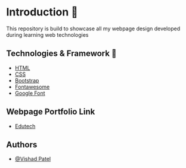 
# Introduction 📝  
This repository is build to showcase all my webpage design developed during learning web
technologies  

## Technologies & Framework 🚀  
- [HTML](https://developer.mozilla.org/en-US/docs/Learn/HTML)  
- [CSS](https://developer.mozilla.org/en-US/docs/Learn/CSS)
- [Bootstrap](https://getbootstrap.com/docs/5.2/getting-started/introduction/)
- [Fontawesome](https://fontawesome.com/docs/web/setup/get-started)
- [Google Font](https://fonts.google.com/)
 
## Webpage Portfolio Link  
- [Edutech](https://web-portfolio.pages.dev)

 
## Authors  
- [@Vishad Patel](https://github.com/VishadTech09)  
 
 

